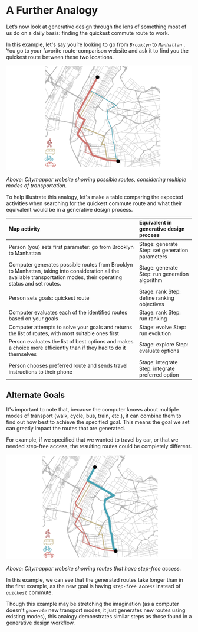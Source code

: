 # A Further Analogy

Let’s now look at generative design through the lens of something most of us do on a daily basis: finding the quickest commute route to work. 

In this example, let's say you’re looking to go from _`Brooklyn`_ to _`Manhattan`_ . You go to your favorite route-comparison website and ask it to find you the quickest route between these two locations.

![](../../../.gitbook/assets/furth1.png)

_Above: Citymapper website showing possible routes, considering multiple modes of transportation._

To help illustrate this analogy, let's make a table comparing the expected activities when searching for the quickest commute route and what their equivalent would be in a generative design process.

| Map activity | Equivalent in generative design process |
| :--- | :--- |
| Person \(you\) sets first parameter: go from Brooklyn to Manhattan | Stage: generate  Step: set generation parameters |
| Computer generates possible routes from Brooklyn to Manhattan,  taking into consideration all the available transportation modes, their operating status and set routes. | Stage: generate  Step: run generation algorithm |
| Person sets goals: quickest route | Stage: rank  Step: define ranking objectives |
| Computer evaluates each of the identified routes based on your goals | Stage: rank  Step: run ranking |
| Computer attempts to solve your goals and returns the list of routes,  with most suitable ones first | Stage: evolve  Step: run evolution |
| Person evaluates the list of best options and makes a choice more efficiently than if they had to do it themselves | Stage: explore  Step: evaluate options |
| Person chooses preferred route and sends travel instructions to their phone | Stage: integrate   Step: integrate preferred option |

## Alternate Goals

It's important to note that, because the computer knows about multiple modes of transport \(walk, cycle, bus, train, etc.\), it can combine them to find out how best to achieve the specified goal. This means the goal we set can greatly impact the routes that are generated. 

For example, if we specified that we wanted to travel by car, or that we needed step-free access, the resulting routes could be completely different.

![](../../../.gitbook/assets/furth2.png)

_Above: Citymapper website showing routes that have step-free access._

In this example, we can see that the generated routes take longer than in the first example, as the new goal is having _`step-free access`_ instead of _`quickest`_ commute.

Though this example may be stretching the imagination \(as a computer doesn't _`generate`_ new transport modes,  it just generates new routes using existing modes\), this analogy demonstrates similar steps as those found in a generative design workflow.

